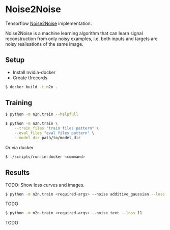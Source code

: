 # Noise2Noise
Tensorflow [Noise2Noise](https://arxiv.org/abs/1803.04189) implementation.

Noise2Noise is a machine learning algorithm that can learn signal reconstruction from only
noisy examples, i.e. both inputs and targets are noisy realisations of the same image.

## Setup
* Install nvidia-docker
* Create tfrecords
```bash
$ docker build -t n2n .
```

## Training
```bash
$ python -m n2n.train --helpfull
```

```bash
$ python -m n2n.train \
    --train_files "train files pattern" \
    --eval_files "eval files pattern" \
    --model_dir path/to/model_dir
```

Or via docker
```bash
$ ./scripts/run-in-docker <command>
```

## Results
TODO: Show loss curves and images.

```bash
$ python -m n2n.train <required-args> --noise additive_gaussian --loss l2
```
TODO

```bash
$ python -m n2n.train <required-args> --noise text --loss l1
```
TODO



